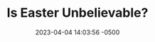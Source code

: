 ---
layout: book_review
date: 2023-04-04 14:03:56 -0500
title: "Is Easter Unbelievable?"
book: {
  title: "Is Easter Unbelievable?: Four Questions Everyone Should Ask About the Resurrection Story",
  isbn: "9781784988302",
  pages: "64",
  publisher: "The Good Book Company",
  author: "Rebecca McLaughlin"
}
description: ""
featured_image: {
  src: "is-easter-unbelievable.webp",
  fallback: "is-easter-unbelievable.jpg",
  title: "Is Easter Unbelievable?: Four Questions Everyone Should Ask About the Resurrection Story",
  alt: "Is Easter Unbelievable?, by Rebecca McLaughlin"
}
tags: ["Christian", "apologetics", "holidays"]
published: false
---